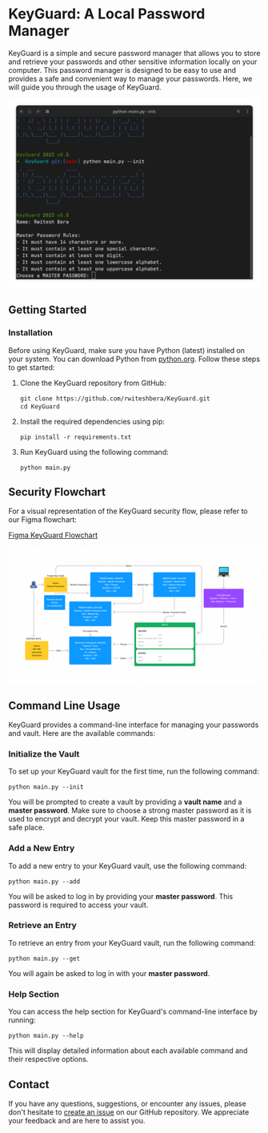 # KeyGuard: A Local Password Manager

KeyGuard is a simple and secure password manager that allows you to store and retrieve your passwords and other sensitive information locally on your computer. This password manager is designed to be easy to use and provides a safe and convenient way to manage your passwords. Here, we will guide you through the usage of KeyGuard.

![CLI](/assets/cli.png)

## Getting Started

### Installation

Before using KeyGuard, make sure you have Python (latest) installed on your system. You can download Python from [python.org](https://www.python.org/downloads/). Follow these steps to get started:

1. Clone the KeyGuard repository from GitHub:
   ```
   git clone https://github.com/rwiteshbera/KeyGuard.git
   cd KeyGuard
   ```

2. Install the required dependencies using pip:
   ```
   pip install -r requirements.txt
   ```

3. Run KeyGuard using the following command:
   ```
   python main.py
   ```

## Security Flowchart

For a visual representation of the KeyGuard security flow, please refer to our Figma flowchart:

[Figma KeyGuard Flowchart](https://shorturl.at/mCN58)

![KeyGuard Flowchart](/assets/keyguard.png)

## Command Line Usage

KeyGuard provides a command-line interface for managing your passwords and vault. Here are the available commands:

### Initialize the Vault

To set up your KeyGuard vault for the first time, run the following command:

```shell
python main.py --init
```

You will be prompted to create a vault by providing a **vault name** and a **master password**. Make sure to choose a strong master password as it is used to encrypt and decrypt your vault. Keep this master password in a safe place.

### Add a New Entry

To add a new entry to your KeyGuard vault, use the following command:

```shell
python main.py --add
```

You will be asked to log in by providing your **master password**. This password is required to access your vault.

### Retrieve an Entry

To retrieve an entry from your KeyGuard vault, run the following command:

```shell
python main.py --get
```

You will again be asked to log in with your **master password**.

### Help Section
You can access the help section for KeyGuard's command-line interface by running:

```shell
python main.py --help
```

This will display detailed information about each available command and their respective options.

## Contact

If you have any questions, suggestions, or encounter any issues, please don't hesitate to [create an issue](https://github.com/rwiteshbera/KeyGuard/issues) on our GitHub repository. We appreciate your feedback and are here to assist you.